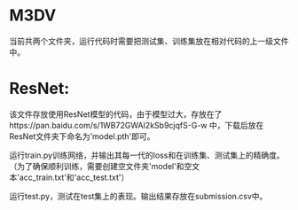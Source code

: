 # M3DV
当前共两个文件夹，运行代码时需要把测试集、训练集放在相对代码的上一级文件中。

# ResNet:
该文件存放使用ResNet模型的代码，由于模型过大，存放在了https://pan.baidu.com/s/1WB72GWAI2kSb9cjqfS-G-w 中，下载后放在ResNet文件夹下命名为'model.pth'即可。

运行train.py训练网络，并输出其每一代的loss和在训练集、测试集上的精确度。（为了确保顺利训练，需要创建空文件夹'model'和空文本'acc_train.txt'和'acc_test.txt'）

运行test.py，测试在test集上的表现。输出结果存放在submission.csv中。
